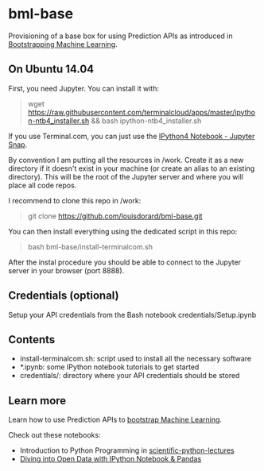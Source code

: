 bml-base
========

Provisioning of a base box for using Prediction APIs as introduced in [Bootstrapping Machine Learning](http://www.louisdorard.com/machine-learning-book).

## On Ubuntu 14.04

First, you need Jupyter. You can install it with:

> wget https://raw.githubusercontent.com/terminalcloud/apps/master/ipython-ntb4_installer.sh && bash ipython-ntb4_installer.sh

If you use Terminal.com, you can just use the [IPython4 Notebook - Jupyter Snap](https://www.terminal.com/snapshot/e812ebe24e3796846a0a4b930a810a45135af5fbcc5502a32526fc4c80b8e09b).

By convention I am putting all the resources in /work. Create it as a new directory if it doesn't exist in your machine (or create an alias to an existing directory). This will be the root of the Jupyter server and where you will place all code repos.

I recommend to clone this repo in /work:

> git clone https://github.com/louisdorard/bml-base.git

You can then install everything using the dedicated script in this repo:

> bash bml-base/install-terminalcom.sh

After the instal procedure you should be able to connect to the Jupyter server in your browser (port 8888).

## Credentials (optional)

Setup your API credentials from the Bash notebook credentials/Setup.ipynb

## Contents

* install-terminalcom.sh: script used to install all the necessary software
* \*.ipynb: some IPython notebook tutorials to get started
* credentials/: directory where your API credentials should be stored

## Learn more

Learn how to use Prediction APIs to [bootstrap Machine Learning](http://www.louisdorard.com/machine-learning-book).

Check out these notebooks:

- Introduction to Python Programming in [scientific-python-lectures](https://github.com/jrjohansson/scientific-python-lectures)
- [Diving into Open Data with IPython Notebook & Pandas](http://nbviewer.ipython.org/github/jvns/talks/blob/master/pyconca2013/pistes-cyclables.ipynb)
